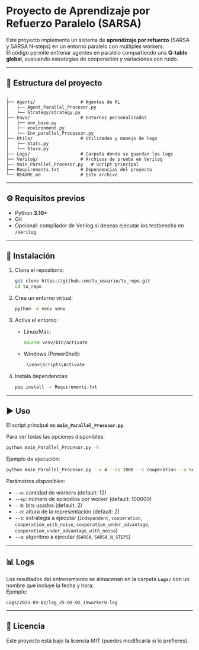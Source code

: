 # Proyecto de Aprendizaje por Refuerzo Paralelo (SARSA)

Este proyecto implementa un sistema de **aprendizaje por refuerzo** (SARSA y SARSA N-steps) en un entorno paralelo con múltiples workers.  
El código permite entrenar agentes en paralelo compartiendo una **Q-table global**, evaluando estrategias de cooperación y variaciones con ruido.  

---

## 📂 Estructura del proyecto

```
.
├── Agents/                 # Agentes de RL
│   ├── Agent_Parallel_Procesor.py
│   └── Strategy/strategy.py
├── Envs/                   # Entornos personalizados
│   ├── env_base.py
│   ├── environment.py
│   └── Env_parallel_Processor.py
├── Utils/                  # Utilidades y manejo de logs
│   ├── Stats.py
│   └── Store.py
├── Logs/                   # Carpeta donde se guardan los logs
├── Verilog/                # Archivos de prueba en Verilog
├── main_Parallel_Procesor.py   # Script principal
├── Requirements.txt        # Dependencias del proyecto
└── README.md               # Este archivo
```

---

## ⚙️ Requisitos previos

- Python **3.10+**
- Git
- Opcional: compilador de Verilog si deseas ejecutar los testbenchs en `/Verilog`

---

## 🚀 Instalación

1. Clona el repositorio:
   ```bash
   git clone https://github.com/tu_usuario/tu_repo.git
   cd tu_repo
   ```

2. Crea un entorno virtual:
   ```bash
   python -m venv venv
   ```

3. Activa el entorno:

   - Linux/Mac:
     ```bash
     source venv/bin/activate
     ```
   - Windows (PowerShell):
     ```powershell
     .\venv\Scripts\Activate
     ```

4. Instala dependencias:
   ```bash
   pip install -r Requirements.txt
   ```

---

## ▶️ Uso

El script principal es **`main_Parallel_Procesor.py`**.  

Para ver todas las opciones disponibles:
```bash
python main_Parallel_Procesor.py -h
```

Ejemplo de ejecución:
```bash
python main_Parallel_Procesor.py --w 4 --ep 1000 --s cooperation --a SARSA
```

Parámetros disponibles:
- `--w`: cantidad de workers (default: 12)  
- `--ep`: número de episodios por worker (default: 100000)  
- `--B`: bits usados (default: 2)  
- `--H`: altura de la representación (default: 2)  
- `--s`: estrategia a ejecutar (`independent`, `cooperation`, `cooperation_with_noise`, `cooperation_under_advantage`, `cooperation_under_advantage_with_noise`)  
- `--a`: algoritmo a ejecutar (`SARSA`, `SARSA_N_STEPS`)  

---

## 📊 Logs

Los resultados del entrenamiento se almacenan en la carpeta **`Logs/`** con un nombre que incluye la fecha y hora.  
Ejemplo:
```
Logs/2025-09-02/log_25-09-02_19worker0.log
```

---

## 📜 Licencia

Este proyecto está bajo la licencia MIT (puedes modificarla si lo prefieres).